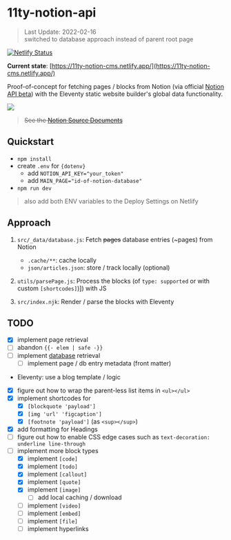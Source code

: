 # 11ty-notion-api

> Last Update: 2022-02-16  
> switched to database approach instead of parent root page

[![Netlify Status](https://api.netlify.com/api/v1/badges/743e0288-f4c6-4ba0-9537-e74b2134cf95/deploy-status)](https://app.netlify.com/sites/11ty-notion-cms/deploys)

**Current state**: [https://11ty-notion-cms.netlify.app/](https://11ty-notion-cms.netlify.app/)

Proof-of-concept for fetching pages / blocks from Notion (via official [Notion API beta](https://developers.notion.com/changelog)) with the Eleventy static website builder's global data functionality.

![](https://pbs.twimg.com/media/E8dX4i5WUAcLcQL?format=png&name=4096x4096)

> ~~See the [Notion Source Documents](https://fubits.notion.site/fubits/Notion-CMS-Test-dbfab7a2a2bf476d96fb50222ff0c481)~~

## Quickstart

- `npm install`
- create `.env` for `{dotenv}`
  - add `NOTION_API_KEY="your_token"`
  - add `MAIN_PAGE="id-of-notion-database"`
- `npm run dev`

> also add both ENV variables to the Deploy Settings on Netlify

## Approach

1. `src/_data/database.js`: Fetch ~~pages~~ database entries (~pages) from Notion

   - `.cache/**`: cache locally
   - `json/articles.json`: store / track locally (optional)

2. `utils/parsePage.js`: Process the blocks (of `type: supported` or with custom `[shortcodes]`)]) with JS
3. `src/index.njk`: Render / parse the blocks with Eleventy

## TODO

- [x] implement page retrieval
- [ ] abandon `{{- elem | safe -}}`
- [ ] implement [database](https://developers.notion.com/reference/database) retrieval
  - [ ] implement page / db entry metadata (front matter)
- Eleventy: use a blog template / logic
- [x] figure out how to wrap the parent-less list items in `<ul></ul>`
- [x] implement shortcodes for
  - [x] `[blockquote 'payload']`
  - [x] `[img 'url' 'figcaption']`
  - [x] `[footnote 'payload']` (as `<sup></sup>`)
- [x] add formatting for Headings
- [ ] figure out how to enable CSS edge cases such as `text-decoration: underline line-through`
- [ ] implement more block types
  - [x] implement `[code]`
  - [x] implement `[todo]`
  - [x] implement `[callout]`
  - [x] implement `[quote]`
  - [x] implement `[image]`
    - [ ] add local caching / download
  - [ ] implement `[video]`
  - [ ] implement `[embed]`
  - [ ] implement `[file]`
  - [ ] implement hyperlinks
